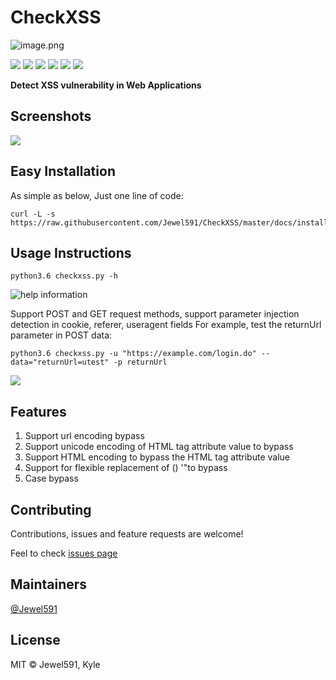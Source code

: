 # CheckXSS

![image.png](https://i.loli.net/2020/04/12/zv9iC3UXGfTutkK.png)

[![](https://img.shields.io/travis/com/Jewel591/CheckXSS)](https://travis-ci.com/github/Jewel591/CheckXSS) [![](https://img.shields.io/badge/version-0.1.1-bule.svg)](https://img.shields.io/github/license/Jewel591/CheckXSS)
[![](https://img.shields.io/badge/python-3.6-bule.svg)](https://www.python.org/) [![](https://img.shields.io/github/license/Jewel591/CheckXSS)](https://github.com/Jewel591/CheckXSS/tree/master) ![](https://img.shields.io/github/repo-size/Jewel591/CheckXSS) ![](https://img.shields.io/github/commit-activity/y/Jewel591/CheckXSS?label=commit)

**Detect XSS vulnerability in  Web Applications**

## Screenshots
![](https://i.loli.net/2019/12/20/8fNpzW5Z4VuJPmi.png)

## Easy Installation
As simple as below, Just one line of code:
```
curl -L -s https://raw.githubusercontent.com/Jewel591/CheckXSS/master/docs/install.sh|bash
```

## Usage Instructions
`python3.6 checkxss.py -h`

![help information](https://i.loli.net/2019/12/20/orA92adSUWv7Ofm.png)

Support POST and GET request methods, support parameter injection detection in cookie, referer, useragent fields
For example, test the returnUrl parameter in POST data:

`python3.6 checkxss.py -u "https://example.com/login.do" --data="returnUrl=utest" -p returnUrl` 

![](https://i.loli.net/2019/12/20/8Nct5Zay3f1RDHz.png)

## Features
1. Support url encoding bypass
2. Support unicode encoding of HTML tag attribute value to bypass
3. Support HTML encoding to bypass the HTML tag attribute value
4. Support for flexible replacement of () '"to bypass
5. Case bypass

## Contributing

Contributions, issues and feature requests are welcome!

Feel to check [issues page](https://github.com/Jewel591/CheckXSS/issues)

## Maintainers

[@Jewel591](https://github.com/Jewel591)



## License

MIT © Jewel591, Kyle



